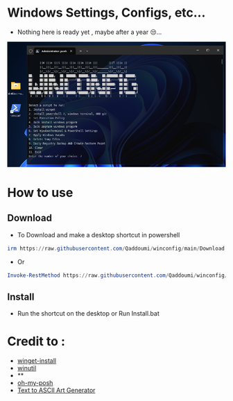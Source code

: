 # Windows Settings, Configs, etc...

 - Nothing here is ready yet , maybe after a year 😒...
 
![screen-install](./Images/Screenshot%202024-08-07.png)

# How to use

  ## Download

  - To Download and make a desktop shortcut in powershell

```powershell
irm https://raw.githubusercontent.com/Qaddoumi/winconfig/main/Download | iex
```

  - Or

```powershell
Invoke-RestMethod https://raw.githubusercontent.com/Qaddoumi/winconfig/main/Download | Invoke-Expression
```

 ## Install
 - Run the shortcut on the desktop or Run Install.bat

# Credit to :
 - [winget-install](https://github.com/asheroto/winget-install)
 - [winutil](https://github.com/ChrisTitusTech/winutil)
 - **
 - [oh-my-posh](https://github.com/JanDeDobbeleer/oh-my-posh)
 - [Text to ASCII Art Generator](http://patorjk.com/software/taag/)
